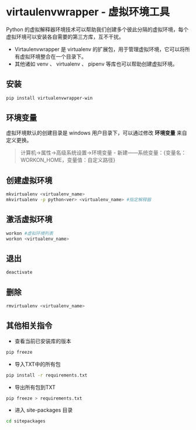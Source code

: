 # virtaulenvwrapper - 虚拟环境工具

Python 的虚拟解释器环境技术可以帮助我们创建多个彼此分隔的虚拟环境，每个虚拟环境可以安装各自需要的第三方库，互不干扰。

- Virtaulenvwrapper 是 virtualenv 的扩展包，用于管理虚拟环境，它可以将所有虚拟环境整合在一个目录下。
- 其他诸如 venv 、 virtualenv 、 pipenv 等库也可以帮助创建虚拟环境。

## 安装

``` bash
pip install virtualenvwrapper-win
```

## 环境变量

虚拟环境默认的创建目录是 windows 用户目录下，可以通过修改 **环境变量** 来自定义更换。

> 计算机→属性→高级系统设置→环境变量 - 新建——系统变量：{变量名：WORKON_HOME，变量值：自定义路径}

## 创建虚拟环境

``` bash
mkvirtualenv <virtualenv_name>
mkvirtualenv -p python<ver> <virtualenv_name> #指定解释器
```

## 激活虚拟环境

``` bash
workon #虚拟环境列表
workon <virtualenv_name>
```

## 退出

``` bash
deactivate
```

## 删除

``` bash
rmvirtualenv <virtualenv_name>
```

## 其他相关指令

- 查看当前已安装库的版本

``` bash
pip freeze
```

- 导入TXT中的所有包

``` bash
pip install -r requirements.txt
```

- 导出所有包到TXT

``` bash
pip freeze > requirements.txt
```

- 进入 site-packages 目录

``` bash
cd sitepackages
```
